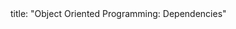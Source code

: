 <frontmatter>
title: "Object Oriented Programming: Dependencies"
</frontmatter>

<include src="unit-inPage-asFlat.md" boilerplate />
